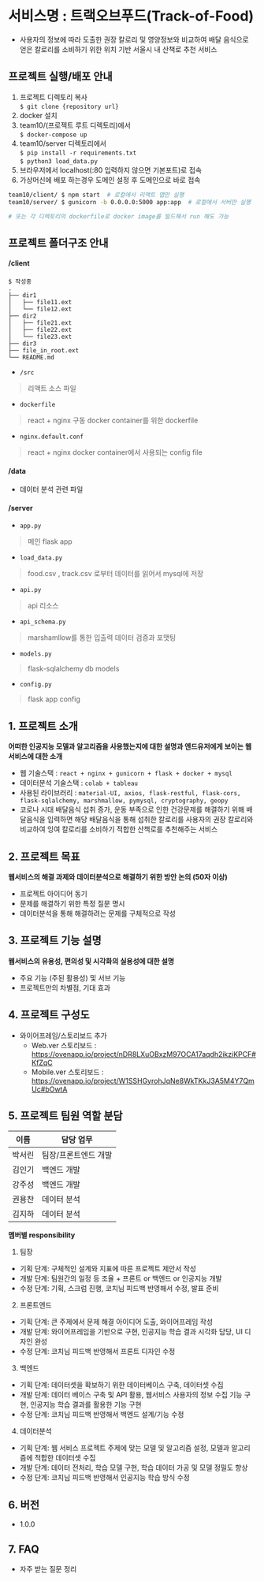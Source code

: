 # 서비스명 : 트랙오브푸드(Track-of-Food)

- 사용자의 정보에 따라 도출한 권장 칼로리 및 영양정보와 비교하여 배달 음식으로 얻은 칼로리를 소비하기 위한 위치 기반 서울시 내 산책로 추천 서비스


## 프로젝트 실행/배포 안내

1. 프로젝트 디렉토리 복사<br>
`$ git clone {repository url}`
2. docker 설치
3. team10/(프로젝트 루트 디렉토리)에서<br>
`$ docker-compose up`
4. team10/server 디렉토리에서<br>
`$ pip install -r requirements.txt`<br>
`$ python3 load_data.py`
5. 브라우저에서 localhost(:80 입력하지 않으면 기본포트)로 접속
6. 가상머신에 배포 하는경우 도메인 설정 후 도메인으로 바로 접속

```bash
team10/client/ $ npm start  # 로컬에서 리액트 앱만 실행
team10/server/ $ gunicorn -b 0.0.0.0:5000 app:app  # 로컬에서 서버만 실행

# 또는 각 디렉토리의 dockerfile로 docker image를 빌드해서 run 해도 가능
```

## 프로젝트 폴더구조 안내
#### /client
```
$ 작성중
.
├── dir1
│   ├── file11.ext
│   └── file12.ext
├── dir2
│   ├── file21.ext
│   ├── file22.ext
│   └── file23.ext
├── dir3
├── file_in_root.ext
└── README.md
```
- `/src`
> 리액트 소스 파일
- `dockerfile`
> react + nginx 구동 docker container를 위한 dockerfile
- `nginx.default.conf`
> react + nginx docker container에서 사용되는 config file


#### /data
- 데이터 분석 관련 파일

#### /server
- `app.py`         
>  메인 flask app
- `load_data.py`   
>  food.csv , track.csv 로부터 데이터를 읽어서 mysql에 저장
- `api.py`         
>  api 리소스
- `api_schema.py`  
>  marshamllow를 통한 입출력 데이터 검증과 포맷팅
- `models.py`      
>  flask-sqlalchemy db models
- `config.py`      
>  flask app config

## 1. 프로젝트 소개

**어떠한 인공지능 모델과 알고리즘을 사용했는지에 대한 설명과 엔드유저에게 보이는 웹서비스에 대한 소개**

  - 웹 기술스택 : `react + nginx + gunicorn + flask + docker + mysql`
  - 데이터분석 기술스택 : `colab + tableau`
  - 사용된 라이브러리 : `material-UI, axios, flask-restful, flask-cors, flask-sqlalchemy, marshmallow, pymysql, cryptography, geopy` 
  - 코로나 시대 배달음식 섭취 증가, 운동 부족으로 인한 건강문제를 해결하기 위해 배달음식을 입력하면 해당 배달음식을 통해 섭취한 칼로리를 사용자의 권장 칼로리와 비교하여 잉여 칼로리를 소비하기 적합한 산책로를 추천해주는 서비스

## 2. 프로젝트 목표

**웹서비스의 해결 과제와 데이터분석으로 해결하기 위한 방안 논의 (50자 이상)**
  - 프로젝트 아이디어 동기
  - 문제를 해결하기 위한 특정 질문 명시
  - 데이터분석을 통해 해결하려는 문제를 구체적으로 작성

## 3. 프로젝트 기능 설명

**웹서비스의 유용성, 편의성 및 시각화의 실용성에 대한 설명**
  - 주요 기능 (주된 활용성) 및 서브 기능
  - 프로젝트만의 차별점, 기대 효과

## 4. 프로젝트 구성도
  - 와이어프레임/스토리보드 추가
    - Web.ver 스토리보드 : https://ovenapp.io/project/nDR8LXuOBxzM97OCA17aqdh2ikziKPCF#KfZqC
    - Mobile.ver 스토리보드 : https://ovenapp.io/project/W1SSHGyrohJqNe8WkTKkJ3A5M4Y7QmUc#bOwtA

## 5. 프로젝트 팀원 역할 분담
| 이름 | 담당 업무 |
| ------ | ------ |
| 박서린 | 팀장/프론트엔드 개발 |
| 김인기 | 백엔드 개발 |
| 강주성 | 백엔드 개발 |
| 권용찬 | 데이터 분석 |
| 김지하 | 데이터 분석 |

**멤버별 responsibility**

1. 팀장

- 기획 단계: 구체적인 설계와 지표에 따른 프로젝트 제안서 작성
- 개발 단계: 팀원간의 일정 등 조율 + 프론트 or 백엔드 or 인공지능 개발
- 수정 단계: 기획, 스크럼 진행, 코치님 피드백 반영해서 수정, 발표 준비

2. 프론트엔드

- 기획 단계: 큰 주제에서 문제 해결 아이디어 도출, 와이어프레임 작성
- 개발 단계: 와이어프레임을 기반으로 구현, 인공지능 학습 결과 시각화 담당, UI 디자인 완성
- 수정 단계: 코치님 피드백 반영해서 프론트 디자인 수정

3. 백엔드

- 기획 단계: 데이터셋을 확보하기 위한 데이터베이스 구축, 데이터셋 수집
- 개발 단계: 데이터 베이스 구축 및 API 활용, 웹서비스 사용자의 정보 수집 기능 구현, 인공지능 학습 결과를 활용한 기능 구현
- 수정 단계: 코치님 피드백 반영해서 백엔드 설계/기능 수정

4. 데이터분석

- 기획 단계: 웹 서비스 프로젝트 주제에 맞는 모델 및 알고리즘 설정, 모델과 알고리즘에 적합한 데이터셋 수집
- 개발 단계: 데이터 전처리, 학습 모델 구현, 학습 데이터 가공 및 모델 정밀도 향상
- 수정 단계: 코치님 피드백 반영해서 인공지능 학습 방식 수정


## 6. 버전
  - 1.0.0

## 7. FAQ
  - 자주 받는 질문 정리
